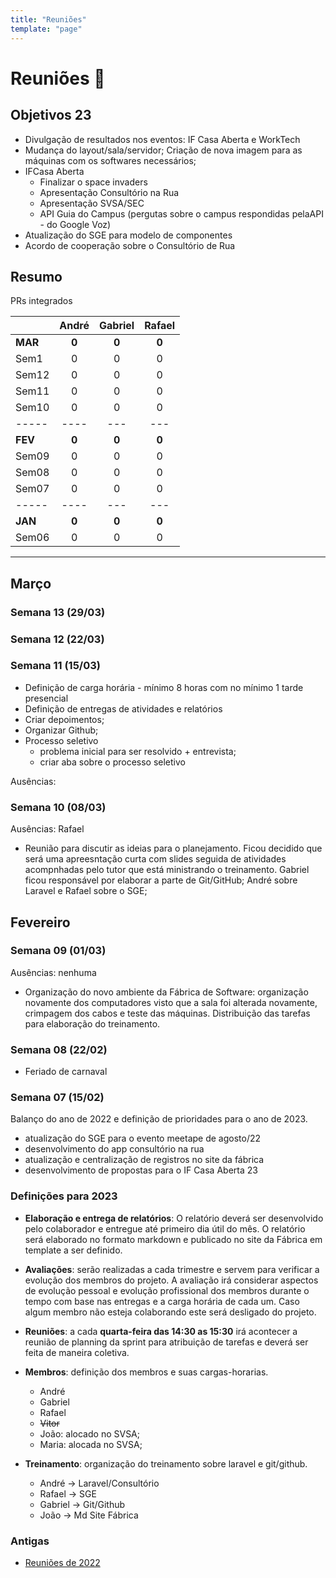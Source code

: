 ```yaml
---
title: "Reuniões"
template: "page"
---
```


# Reuniões 📓

## Objetivos 23
- Divulgação de resultados nos eventos: IF Casa Aberta e WorkTech
- Mudança do layout/sala/servidor; Criação de nova imagem para as máquinas com os softwares necessários;
- IFCasa Aberta
    - Finalizar o space invaders
    - Apresentação Consultório na Rua
    - Apresentação SVSA/SEC
    - API Guia do Campus (pergutas sobre o campus respondidas pelaAPI - do Google Voz)
- Atualização do SGE para modelo de componentes
- Acordo de cooperação sobre o Consultório de Rua


## Resumo
PRs integrados

|              	| André 	| Gabriel 	| Rafael 	
|:---       	|:---:  	|:---:  	|:---:	    
| **MAR**    	| **0** 	|  **0**  	|  **0** 	
| Sem1        	|   0   	|    0    	|    0   
| Sem12        	|   0   	|    0    	|    0   	
| Sem11        	|   0   	|    0    	|    0   	
| Sem10        	|   0   	|    0    	|    0   	
| -----       	| ----     	| ---      	| ---     	
| **FEV**    	| **0** 	|  **0**  	|  **0** 	
| Sem09        	|   0   	|    0    	|    0   	
| Sem08        	|   0   	|    0    	|    0   	
| Sem07        	|   0   	|    0    	|    0   	
| -----       	| ----     	| ---      	| ---     	
| **JAN**    	| **0** 	|  **0**  	|  **0** 	
| Sem06        	|   0   	|    0    	|    0   	

---

## Março

### Semana 13 (29/03)
### Semana 12 (22/03)
### Semana 11 (15/03)
- Definição de carga horária - mínimo 8 horas com no mínimo 1 tarde presencial
- Definição de entregas de atividades e relatórios
- Criar depoimentos;
- Organizar Github;
- Processo seletivo
    - problema inicial para ser resolvido + entrevista;
    - criar aba sobre o processo seletivo

Ausências: 

### Semana 10 (08/03)
Ausências: Rafael
- Reunião para discutir as ideias para o planejamento. Ficou decidido que será uma apreesntação curta com slides seguida de atividades acompnhadas pelo tutor que está ministrando o treinamento. Gabriel ficou responsável por elaborar a parte de Git/GitHub; André sobre Laravel e Rafael sobre o SGE;

## Fevereiro

### Semana 09 (01/03) 
Ausências: nenhuma

- Organização do novo ambiente da Fábrica de Software: organização novamente dos computadores visto que a sala foi alterada novamente, crimpagem dos cabos e teste das máquinas. Distribuição das tarefas para elaboração do treinamento. 

### Semana 08 (22/02)
- Feriado de carnaval

### Semana 07 (15/02)

Balanço do ano de 2022 e definição de prioridades para o ano de 2023.

- atualização do SGE para o evento meetape de agosto/22
- desenvolvimento do app consultório na rua 
- atualização e centralização de registros no site da fábrica
- desenvolvimento de propostas para o IF Casa Aberta 23

### Definições para 2023

- **Elaboração e entrega de relatórios**: O relatório deverá ser desenvolvido pelo colaborador e entregue até primeiro dia útil do mês. O relatório será elaborado no formato markdown e publicado no site da Fábrica em template a ser definido.

- **Avaliações**: serão realizadas a cada trimestre e servem para verificar a evolução dos membros do projeto. A avaliação irá considerar aspectos de evolução pessoal e evolução profissional dos membros durante o tempo com base nas entregas e a carga horária de cada um. Caso algum membro não esteja colaborando este será desligado do projeto.

- **Reuniões**: a cada **quarta-feira das 14:30 as 15:30** irá acontecer a reunião de planning da sprint para atribuição de tarefas e deverá ser feita de maneira coletiva. 

- **Membros**: definição dos membros e suas cargas-horarias.
    - André
    - Gabriel
    - Rafael
    - ~~Vitor~~
    - João: alocado no SVSA;
    - Maria: alocada no SVSA;

- **Treinamento**: organização do treinamento sobre laravel e git/github.
    - André -> Laravel/Consultório
    - Rafael -> SGE
    - Gabriel -> Git/Github
    - João -> Md Site Fábrica

### Antigas
- [Reuniões de 2022](reunioes-22)